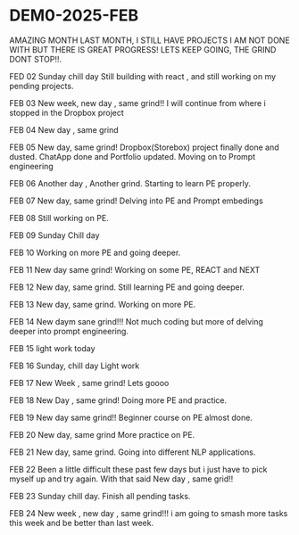 # DEM0-2025-FEB
AMAZING MONTH LAST MONTH, I STILL HAVE PROJECTS I AM NOT DONE WITH BUT THERE IS GREAT PROGRESS!
LETS KEEP GOING, THE GRIND DONT STOP!!.

FED 02
Sunday chill day
Still building with react , and still working on my pending projects.

FEB 03
New week, new day , same grind!!
I will continue from where i stopped in the Dropbox project

FEB 04
New day , same grind

FEB 05
New day, same grind!
Dropbox(Storebox) project finally done and dusted.
ChatApp done and Portfolio updated.
Moving on to Prompt engineering

FEB 06
Another day , Another grind.
Starting to learn PE properly.

FEB 07
New day, same grind!
Delving into PE and Prompt embedings

FEB 08
Still working on PE.

FEB 09
Sunday Chill day

FEB 10
Working on more PE and going deeper.

FEB 11
New day same grind!
Working on some PE, REACT and NEXT

FEB 12
New day, same grind.
Still learning PE and going deeper.

FEB 13
New day, same grind.
Working on more PE.

FEB 14
New daym sane grind!!!
Not much coding but more of delving deeper into prompt engineering.

FEB 15
light work today 

FEB 16
Sunday, chill day
Light work

FEB 17
New Week , same grind!
Lets goooo

FEB 18
New Day , same grind!
Doing more PE and practice.

FEB 19
New day same grind!!
Beginner course on PE almost done.

FEB 20
New day, same grind
More practice on PE.

FEB 21
New day, same grind.
Going into different NLP applications.

FEB 22
Been a little difficult these past few days but i just have to pick myself up and try again.
With that said New day , same grid!!

FEB 23
Sunday chill day.
Finish all pending tasks.

FEB 24
New week , new day , same grind!!!
i am going to smash more tasks this week and be better than last week.
